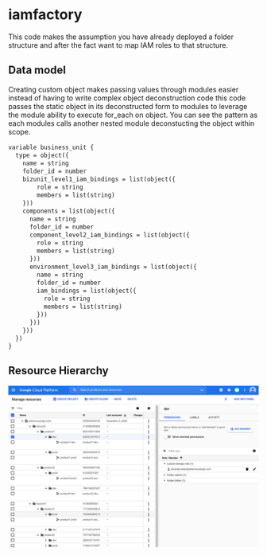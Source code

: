 # iamfactory
This code makes the assumption you have already deployed a folder structure and after the fact want to map IAM roles to that structure. 

## Data model
Creating custom object makes passing values through modules easier instead of having to write complex object deconstruction code this code passes the static object in its deconstructed form to modules to leverage the module ability to execute for_each on object. You can see the pattern as each modules calls another nested module deconstucting the object within scope.
```
variable business_unit {
  type = object({
    name = string
    folder_id = number
    bizunit_level1_iam_bindings = list(object({
        role = string
        members = list(string)
    }))
    components = list(object({
      name = string
      folder_id = number
      component_level2_iam_bindings = list(object({
        role = string
        members = list(string)
      }))
      environment_level3_iam_bindings = list(object({
        name = string
        folder_id = number
        iam_bindings = list(object({
          role = string
          members = list(string)
        }))
      }))
    }))
  })
}
```

## Resource Hierarchy
![Resource Hierarchy](./resource_hierarchy.png)